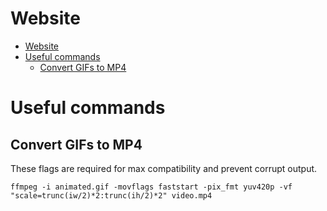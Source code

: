 # Website

- [Website](#website)
- [Useful commands](#useful-commands)
  - [Convert GIFs to MP4](#convert-gifs-to-mp4)

# Useful commands

## Convert GIFs to MP4 

These flags are required for max compatibility and prevent corrupt output.

```
ffmpeg -i animated.gif -movflags faststart -pix_fmt yuv420p -vf "scale=trunc(iw/2)*2:trunc(ih/2)*2" video.mp4
```